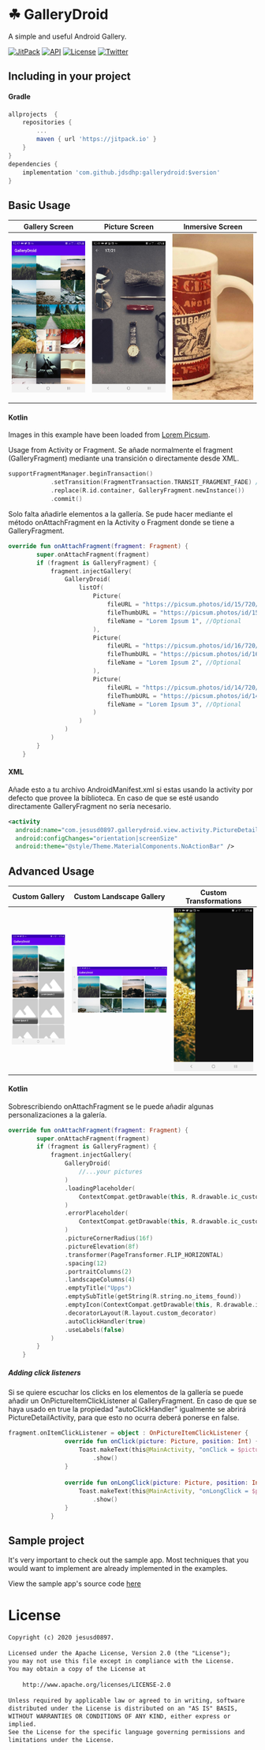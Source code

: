 ☘ GalleryDroid
=======

A simple and useful Android Gallery.

[![JitPack](https://jitpack.io/v/jdsdhp/gallerydroid.svg)](https://jitpack.io/#jdsdhp/gallerydroid) 
[![API](https://img.shields.io/badge/API-17%2B-red.svg?style=flat)](https://android-arsenal.com/api?level=17) 
[![License](https://img.shields.io/badge/License-MIT-blue.svg)](https://github.com/jdsdhp/gallerydroid/blob/master/LICENSE) 
[![Twitter](https://img.shields.io/badge/Twitter-@jdsdhp-9C27B0.svg)](https://twitter.com/jdsdhp)

## Including in your project

#### Gradle

```gradle
allprojects  {
    repositories {
        ...
        maven { url 'https://jitpack.io' }
    }
}
dependencies {
    implementation 'com.github.jdsdhp:gallerydroid:$version'
}
```

## Basic Usage
Gallery Screen|Picture Screen |Inmersive Screen
:-:|:-:|:-:
![](art/art-01.jpg) | ![](art/art-02.jpg) | ![](art/art-03.jpg)

#### Kotlin
Images in this example have been loaded from [Lorem Picsum](https://picsum.photos).

Usage from Activity or Fragment.  Se añade normalmente el fragment (GalleryFragment) mediante una transición o directamente desde XML.
```kotlin
supportFragmentManager.beginTransaction()
            .setTransition(FragmentTransaction.TRANSIT_FRAGMENT_FADE) //Optional
            .replace(R.id.container, GalleryFragment.newInstance())
            .commit()
```
Solo falta añadirle elementos a la gallería. Se pude hacer mediante el método onAttachFragment en la Activity o Fragment donde se tiene a GalleryFragment.
```kotlin
override fun onAttachFragment(fragment: Fragment) {
        super.onAttachFragment(fragment)
        if (fragment is GalleryFragment) {
            fragment.injectGallery(
                GalleryDroid(
                    listOf(
                        Picture(
                            fileURL = "https://picsum.photos/id/15/720/1000",
                            fileThumbURL = "https://picsum.photos/id/15/200",
                            fileName = "Lorem Ipsum 1", //Optional
                        ),
                        Picture(
                            fileURL = "https://picsum.photos/id/16/720/1000",
                            fileThumbURL = "https://picsum.photos/id/16/200",
                            fileName = "Lorem Ipsum 2", //Optional
                        ),
                        Picture(
                            fileURL = "https://picsum.photos/id/14/720/1000",
                            fileThumbURL = "https://picsum.photos/id/14/200",
                            fileName = "Lorem Ipsum 3", //Optional
                        )
                    )
                )
            )
        }
    }
```
#### XML
Añade esto a tu archivo AndroidManifest.xml si estas usando la activity por defecto que provee la biblioteca. En caso de que se esté usando directamente GalleryFragment no sería necesario.
```xml
<activity
  android:name="com.jesusd0897.gallerydroid.view.activity.PictureDetailActivity"
  android:configChanges="orientation|screenSize"
  android:theme="@style/Theme.MaterialComponents.NoActionBar" />
```
## Advanced Usage
Custom Gallery|Custom Landscape Gallery|Custom Transformations
:-:|:-:|:-:
![](art/art-04.jpg) | ![](art/art-05.jpg) | ![](art/art-06.jpg)
#### Kotlin
Sobrescribiendo onAttachFragment se le puede añadir algunas personalizaciones a la galería.
```kotlin
override fun onAttachFragment(fragment: Fragment) {
        super.onAttachFragment(fragment)
        if (fragment is GalleryFragment) {
            fragment.injectGallery(
                GalleryDroid(
                    //...your pictures
                )
                .loadingPlaceholder(
                    ContextCompat.getDrawable(this, R.drawable.ic_custom_loading_placeholder)
                )
                .errorPlaceholder(
                    ContextCompat.getDrawable(this, R.drawable.ic_custom_error_placeholder)
                )
                .pictureCornerRadius(16f)
                .pictureElevation(8f)
                .transformer(PageTransformer.FLIP_HORIZONTAL)
                .spacing(12)
                .portraitColumns(2)
                .landscapeColumns(4)
                .emptyTitle("Upps")
                .emptySubTitle(getString(R.string.no_items_found))
                .emptyIcon(ContextCompat.getDrawable(this, R.drawable.ic_round_find_in_page))
                .decoratorLayout(R.layout.custom_decorator)
                .autoClickHandler(true)
                .useLabels(false)
            )
        }
    }
```
##### Adding click listeners
Si se quiere escuchar los clicks en los elementos de la gallería se puede añadir un OnPictureItemClickListener al GalleryFragment. En caso de que se haya usado en true la propiedad "autoClickHandler" igualmente se abrirá PictureDetailActivity, para que esto no ocurra deberá ponerse en false. 
```kotlin
fragment.onItemClickListener = object : OnPictureItemClickListener {
                override fun onClick(picture: Picture, position: Int) {
                    Toast.makeText(this@MainActivity, "onClick = $picture", Toast.LENGTH_SHORT)
                        .show()
                }

                override fun onLongClick(picture: Picture, position: Int) {
                    Toast.makeText(this@MainActivity, "onLongClick = $picture", Toast.LENGTH_SHORT)
                        .show()
                }
            }
```
## Sample project

It's very important to check out the sample app. Most techniques that you would want to implement are already implemented in the examples.

View the sample app's source code [here](https://github.com/jdsdhp/gallerydroid/tree/master/app)

License
=======

    Copyright (c) 2020 jesusd0897.
    
    Licensed under the Apache License, Version 2.0 (the "License");
    you may not use this file except in compliance with the License.
    You may obtain a copy of the License at
    
        http://www.apache.org/licenses/LICENSE-2.0
    
    Unless required by applicable law or agreed to in writing, software
    distributed under the License is distributed on an "AS IS" BASIS,
    WITHOUT WARRANTIES OR CONDITIONS OF ANY KIND, either express or implied.
    See the License for the specific language governing permissions and
    limitations under the License.

